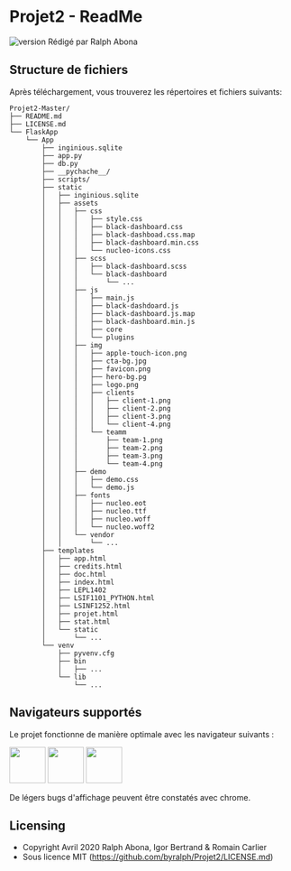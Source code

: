 # Projet2 - ReadMe
 ![version](https://img.shields.io/badge/version-1.0.0-blue.svg) 
Rédigé par Ralph Abona

## Structure de fichiers
Après téléchargement, vous trouverez les répertoires et fichiers suivants:
```
Projet2-Master/
├── README.md
├── LICENSE.md
└── FlaskApp
    └── App
        ├── inginious.sqlite
        ├── app.py
        ├── db.py
        ├── __pychache__/
        ├── scripts/
        ├── static
        │   ├── inginious.sqlite
        │   ├── assets
        │   │   ├── css
        │   │   │   ├── style.css
        │   │   │   ├── black-dashboard.css
        │   │   │   ├── black-dashboad.css.map
        │   │   │   ├── black-dashboard.min.css
        │   │   │   └── nucleo-icons.css
        │   │   ├── scss
        │   │   │   ├── black-dashboard.scss
        │   │   │   └── black-dashboard
        │   │   │       └── ...
        │   │   ├── js
        │   │   │   ├── main.js
        │   │   │   ├── black-dashdoard.js
        │   │   │   ├── black-dashboard.js.map
        │   │   │   ├── black-dashboard.min.js
        │   │   │   ├── core
        │   │   │   └── plugins
        │   │   ├── img
        │   │   │   ├── apple-touch-icon.png
        │   │   │   ├── cta-bg.jpg
        │   │   │   ├── favicon.png
        │   │   │   ├── hero-bg.pg
        │   │   │   ├── logo.png
        │   │   │   ├── clients
        │   │   │   │   ├── client-1.png
        │   │   │   │   ├── client-2.png
        │   │   │   │   ├── client-3.png
        │   │   │   │   └── client-4.png
        │   │   │   └── teamm
        │   │   │       ├── team-1.png
        │   │   │       ├── team-2.png
        │   │   │       ├── team-3.png
        │   │   │       └── team-4.png
        │   │   ├── demo
        │   │   │   ├── demo.css
        │   │   │   └── demo.js
        │   │   ├── fonts
        │   │   │   ├── nucleo.eot
        │   │   │   ├── nucleo.ttf
        │   │   │   ├── nucleo.woff
        │   │   │   └── nucleo.woff2
        │   │   └── vendor
        │   │       └── ...
        ├── templates
        │   ├── app.html
        │   ├── credits.html
        │   ├── doc.html
        │   ├── index.html
        │   ├── LEPL1402
        │   ├── LSIF1101_PYTHON.html
        │   ├── LSINF1252.html
        │   ├── projet.html
        │   ├── stat.html
        │   └── static
        │       └── ...
        └── venv
            ├── pyvenv.cfg
            ├── bin
            │   ├── ...
            └── lib
                └── ...
```

## Navigateurs supportés

Le projet fonctionne de manière optimale avec les navigateur suivants :

<img src="https://s3.amazonaws.com/creativetim_bucket/github/browser/chrome.png" width="64" height="64"> <img src="https://s3.amazonaws.com/creativetim_bucket/github/browser/firefox.png" width="64" height="64">  <img src="https://s3.amazonaws.com/creativetim_bucket/github/browser/safari.png" width="64" height="64">

De légers bugs d'affichage peuvent être constatés avec chrome.

## Licensing

- Copyright Avril 2020 Ralph Abona, Igor Bertrand & Romain Carlier
- Sous licence MIT (https://github.com/byralph/Projet2/LICENSE.md)

